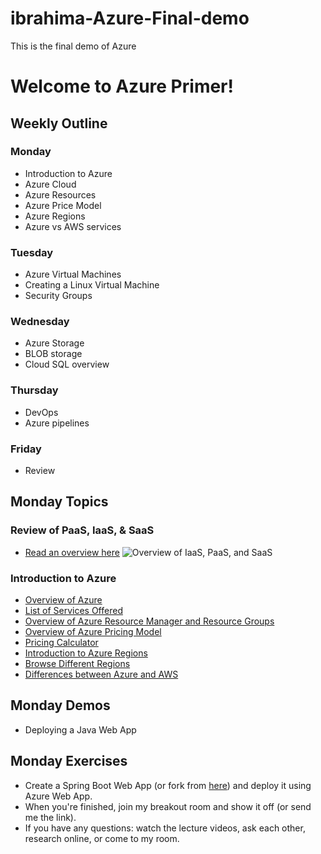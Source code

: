 # ibrahima-Azure-Final-demo
This is the final demo of Azure



# Welcome to Azure Primer!

## Weekly Outline

### Monday
- Introduction to Azure
- Azure Cloud
- Azure Resources
- Azure Price Model
- Azure Regions
- Azure vs AWS services

### Tuesday
- Azure Virtual Machines
- Creating a Linux Virtual Machine
- Security Groups

### Wednesday
- Azure Storage
- BLOB storage
- Cloud SQL overview

### Thursday
- DevOps
- Azure pipelines

### Friday
- Review

## Monday Topics

### Review of PaaS, IaaS, & SaaS
- [Read an overview here](https://www.ibm.com/cloud/learn/iaas-paas-saas)
![Overview of IaaS, PaaS, and SaaS](https://s7280.pcdn.co/wp-content/uploads/2017/09/iaas-paas-saas-comparison.jpg.optimal.jpg)

### Introduction to Azure
- [Overview of Azure](https://azure.microsoft.com/en-us/overview/what-is-azure/)
- [List of Services Offered](https://azure.microsoft.com/en-us/services/)
- [Overview of Azure Resource Manager and Resource Groups](https://docs.microsoft.com/en-us/azure/azure-resource-manager/management/overview)
- [Overview of Azure Pricing Model](https://azure.microsoft.com/en-us/pricing/#product-pricing)
- [Pricing Calculator](https://azure.microsoft.com/en-us/pricing/calculator/)
- [Introduction to Azure Regions](https://docs.microsoft.com/en-us/azure/availability-zones/az-overview)
- [Browse Different Regions](https://azure.microsoft.com/en-us/global-infrastructure/geographies/#overview)
- [Differences between Azure and AWS](https://docs.microsoft.com/en-us/azure/architecture/aws-professional/services)


## Monday Demos
- Deploying a Java Web App

## Monday Exercises
- Create a Spring Boot Web App (or fork from [here](https://github.com/roryeiffe/azure-spring-demo)) and deploy it using Azure Web App. 
- When you're finished, join my breakout room and show it off (or send me the link). 
- If you have any questions: watch the lecture videos, ask each other, research online, or come to my room. 
